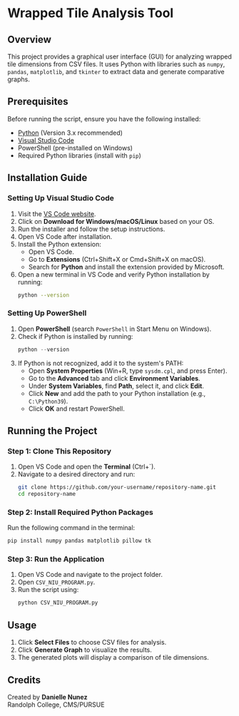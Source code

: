 # Wrapped Tile Analysis Tool

## Overview

This project provides a graphical user interface (GUI) for analyzing wrapped tile dimensions from CSV files. It uses Python with libraries such as `numpy`, `pandas`, `matplotlib`, and `tkinter` to extract data and generate comparative graphs.

## Prerequisites

Before running the script, ensure you have the following installed:

- [Python](https://www.python.org/downloads/) (Version 3.x recommended)
- [Visual Studio Code](https://code.visualstudio.com/)
- PowerShell (pre-installed on Windows)
- Required Python libraries (install with `pip`)

## Installation Guide

### Setting Up Visual Studio Code

1. Visit the [VS Code website](https://code.visualstudio.com/).
2. Click on **Download for Windows/macOS/Linux** based on your OS.
3. Run the installer and follow the setup instructions.
4. Open VS Code after installation.
5. Install the Python extension:
   - Open VS Code.
   - Go to **Extensions** (Ctrl+Shift+X or Cmd+Shift+X on macOS).
   - Search for **Python** and install the extension provided by Microsoft.
6. Open a new terminal in VS Code and verify Python installation by running:
   ```sh
   python --version
   ```

### Setting Up PowerShell

1. Open **PowerShell** (search `PowerShell` in Start Menu on Windows).
2. Check if Python is installed by running:
   ```powershell
   python --version
   ```
3. If Python is not recognized, add it to the system's PATH:
   - Open **System Properties** (Win+R, type `sysdm.cpl`, and press Enter).
   - Go to the **Advanced** tab and click **Environment Variables**.
   - Under **System Variables**, find **Path**, select it, and click **Edit**.
   - Click **New** and add the path to your Python installation (e.g., `C:\Python39`).
   - Click **OK** and restart PowerShell.

## Running the Project

### Step 1: Clone This Repository

1. Open VS Code and open the **Terminal** (Ctrl+\`).
2. Navigate to a desired directory and run:
   ```sh
   git clone https://github.com/your-username/repository-name.git
   cd repository-name
   ```

### Step 2: Install Required Python Packages

Run the following command in the terminal:

```sh
pip install numpy pandas matplotlib pillow tk
```

### Step 3: Run the Application

1. Open VS Code and navigate to the project folder.
2. Open `CSV_NIU_PROGRAM.py`.
3. Run the script using:
   ```sh
   python CSV_NIU_PROGRAM.py
   ```

## Usage

1. Click **Select Files** to choose CSV files for analysis.
2. Click **Generate Graph** to visualize the results.
3. The generated plots will display a comparison of tile dimensions.

## Credits

Created by **Danielle Nunez**\
Randolph College, CMS/PURSUE





   
